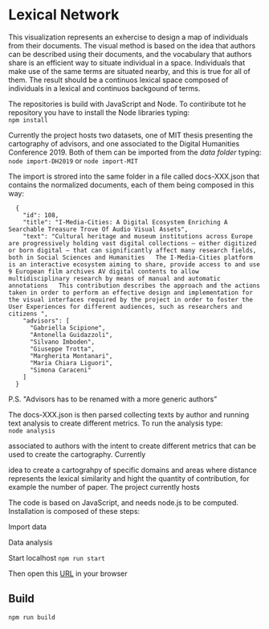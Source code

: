 # Lexical Network

This visualization represents an exhercise to design a map of individuals from their documents. The visual method is based on the idea that authors can be described using their documents, and the vocabulary that authors share is an efficient way to situate individual in a space. Individuals that make use of the same terms are situated nearby, and this is true for all of them. The result should be a continuos lexical space composed of individuals in a lexical and continuos backgound of terms.
  
The repositories is build with JavaScript and Node. To contiribute tot he repository you have to install the Node libraries typing:  
`npm install`
  
Currently the project hosts two datasets, one of MIT thesis presenting the cartography of advisors, and one associated to the Digital Humanities Conference 2019. Both of them can be imported from the _data folder_ typing:  
`node import-DH2019` or `node import-MIT`  
  

The import is strored into the same folder in a file called docs-XXX.json that contains the normalized documents, each of them being composed in this way:
```
  {
    "id": 108,
    "title": "I-Media-Cities: A Digital Ecosystem Enriching A Searchable Treasure Trove Of Audio Visual Assets",
    "text": "Cultural heritage and museum institutions across Europe are progressively holding vast digital collections – either digitized or born digital – that can significantly affect many research fields, both in Social Sciences and Humanities   The I-Media-Cities platform is an interactive ecosystem aiming to share, provide access to and use 9 European film archives AV digital contents to allow multidisciplinary research by means of manual and automatic annotations   This contribution describes the approach and the actions taken in order to perform an effective design and implementation for the visual interfaces required by the project in order to foster the User Experiences for different audiences, such as researchers and citizens ",
    "advisors": [
      "Gabriella Scipione",
      "Antonella Guidazzoli",
      "Silvano Imboden",
      "Giuseppe Trotta",
      "Margherita Montanari",
      "Maria Chiara Liguori",
      "Simona Caraceni"
    ]
  }
```
P.S. "Advisors has to be renamed with a more generic authors"  
  
The docs-XXX.json is then parsed collecting texts by author and running text analysis to create different metrics. To run the analysis type:  
`node analysis`  


 associated to authors with the intent to create different metrics that can be used to create the cartography. Currently 


idea to create a cartograhpy of specific domains and areas where distance represents the lexical similarity and hight the quantity of contribution, for example the number of paper.
The project currently hosts 


The code is based on JavaScript, and needs node.js to be computed. Installation is composed of these steps:


Import data


Data analysis


Start localhost
`npm run start`

Then open this [URL](http://localhost:8080) in your browser 

## Build
`npm run build`




